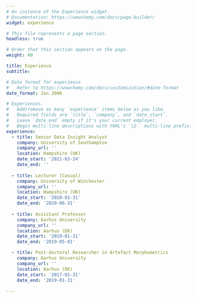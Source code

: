 ```yaml
---
# An instance of the Experience widget.
# Documentation: https://wowchemy.com/docs/page-builder/
widget: experience

# This file represents a page section.
headless: true

# Order that this section appears on the page.
weight: 40

title: Experience
subtitle:

# Date format for experience
#   Refer to https://wowchemy.com/docs/customization/#date-format
date_format: Jan 2006

# Experiences.
#   Add/remove as many `experience` items below as you like.
#   Required fields are `title`, `company`, and `date_start`.
#   Leave `date_end` empty if it's your current employer.
#   Begin multi-line descriptions with YAML's `|2-` multi-line prefix.
experience:
  - title: Senior Data Insight Analyst
    company: University of Southampton
    company_url: ''
    location: Hampshire (UK)
    date_start: '2021-03-24'
    date_end: ''
  
  - title: Lecturer (Casual)
    company: University of Winchester
    company_url: ''
    location: Hampshire (UK)
    date_start: '2020-01-31'
    date_end: '2020-06-31'
        
  - title: Assistant Professor
    company: Aarhus University
    company_url: ''
    location: Aarhus (DK)
    date_start: '2019-01-31'
    date_end: '2019-05-01'

  - title: Post-doctoral Researcher in Artefact Morphometrics
    company: Aarhus University
    company_url: ''
    location: Aarhus (DK)
    date_start: '2017-01-31'
    date_end: '2019-01-31'
    
---
```

